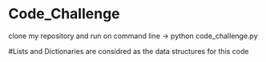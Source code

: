 # Code_Challenge
clone my repository and run on command line -> python code_challenge.py

#Lists and Dictionaries are considred as the data structures for this code
